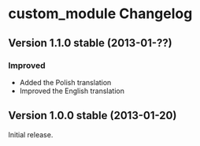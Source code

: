 custom_module Changelog
=======================

Version 1.1.0 stable (2013-01-??)
---------------------------------

### Improved
- Added the Polish translation
- Improved the English translation


Version 1.0.0 stable (2013-01-20)
---------------------------------

Initial release.